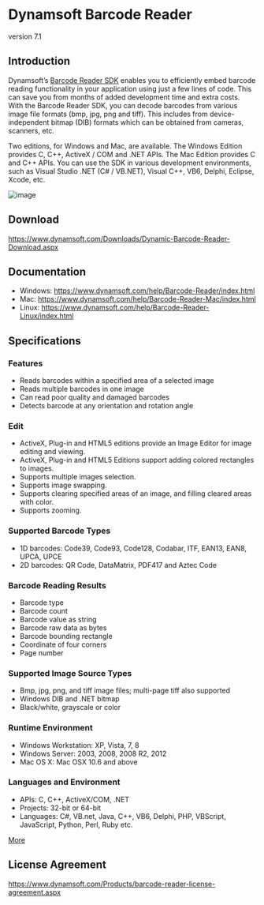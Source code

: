Dynamsoft Barcode Reader
=========
version 7.1

Introduction
-----------

Dynamsoft’s [Barcode Reader SDK][1] enables you to efficiently embed barcode reading functionality in your application using just a few lines of code. This can save you from months of added development time and extra costs. With the Barcode Reader SDK, you can decode barcodes from various image file formats (bmp, jpg, png and tiff). This includes from device-independent bitmap (DIB) formats which can be obtained from cameras, scanners, etc.

Two editions, for Windows and Mac, are available. The Windows Edition provides C, C++, ActiveX / COM and .NET APIs. The Mac Edition provides C and C++ APIs. You can use the SDK in various development environments, such as Visual Studio .NET (C# / VB.NET), Visual C++, VB6, Delphi, Eclipse, Xcode, etc.

![image](https://www.dynamsoft.com/CustomerPortal/images/upload/sc-80-Read-barcode-from-scanner-webcam-and-files.PNG)

Download
-----------
https://www.dynamsoft.com/Downloads/Dynamic-Barcode-Reader-Download.aspx

Documentation
--------------

* Windows: https://www.dynamsoft.com/help/Barcode-Reader/index.html
* Mac: https://www.dynamsoft.com/help/Barcode-Reader-Mac/index.html
* Linux: https://www.dynamsoft.com/help/Barcode-Reader-Linux/index.html

Specifications
-----------

### Features
* Reads barcodes within a specified area of a selected image
* Reads multiple barcodes in one image
* Can read poor quality and damaged barcodes
* Detects barcode at any orientation and rotation angle

### Edit
* ActiveX, Plug-in and HTML5 editions provide an Image Editor for image editing and viewing.
* ActiveX, Plug-in and HTML5 Editions support adding colored rectangles to images.
* Supports multiple images selection.
* Supports image swapping.
* Supports clearing specified areas of an image, and filling cleared areas with color.
* Supports zooming.

### Supported Barcode Types
* 1D barcodes: Code39, Code93, Code128, Codabar, ITF, EAN13, EAN8, UPCA, UPCE
* 2D barcodes: QR Code, DataMatrix, PDF417 and Aztec Code

### Barcode Reading Results
* Barcode type
* Barcode count
* Barcode value as string
* Barcode raw data as bytes
* Barcode bounding rectangle
* Coordinate of four corners
* Page number

### Supported Image Source Types
* Bmp, jpg, png, and tiff image files; multi-page tiff also supported
* Windows DIB and .NET bitmap
* Black/white, grayscale or color

### Runtime Environment
* Windows Workstation: XP, Vista, 7, 8
* Windows Server: 2003, 2008, 2008 R2, 2012
* Mac OS X: Mac OSX 10.6 and above

### Languages and Environment
* APIs: C, C++, ActiveX/COM, .NET
* Projects: 32-bit or 64-bit
* Languages: C#, VB.net, Java, C++, VB6, Delphi, PHP, VBScript, JavaScript, Python, Perl, Ruby etc.

[More][2]

## License Agreement
https://www.dynamsoft.com/Products/barcode-reader-license-agreement.aspx

[1]:https://www.dynamsoft.com/Products/Dynamic-Barcode-Reader.aspx
[2]:https://www.dynamsoft.com/Products/Dynamic-Barcode-Reader-Feature.aspx

